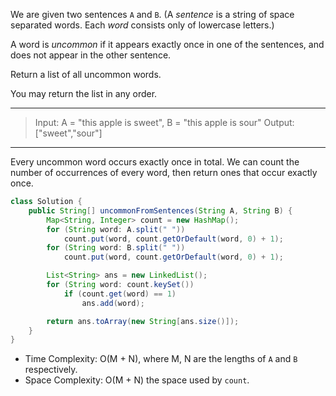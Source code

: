 We are given two sentences `A` and `B`.  (A *sentence* is a string of space separated words.  Each *word* consists only of lowercase letters.)

A word is *uncommon* if it appears exactly once in one of the sentences, and does not appear in the other sentence.

Return a list of all uncommon words. 

You may return the list in any order.

---

> Input: A = "this apple is sweet", B = "this apple is sour"
> Output: ["sweet","sour"]

---

Every uncommon word occurs exactly once in total. We can count the number of occurrences of every word, then return ones that occur exactly once.

```java
class Solution {
    public String[] uncommonFromSentences(String A, String B) {
        Map<String, Integer> count = new HashMap();
        for (String word: A.split(" "))
            count.put(word, count.getOrDefault(word, 0) + 1);
        for (String word: B.split(" "))
            count.put(word, count.getOrDefault(word, 0) + 1);

        List<String> ans = new LinkedList();
        for (String word: count.keySet())
            if (count.get(word) == 1)
                ans.add(word);

        return ans.toArray(new String[ans.size()]);
    }
}
```

- Time Complexity: O(M + N), where M, N are the lengths of `A` and `B` respectively.
- Space Complexity: O(M + N) the space used by `count`. 